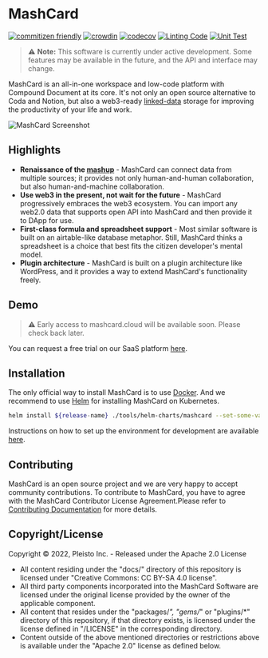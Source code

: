 # MashCard

[![commitizen friendly](https://img.shields.io/badge/commitizen-friendly-brightgreen.svg)](http://commitizen.github.io/cz-cli/)
[![crowdin](https://badges.crowdin.net/mashcard/localized.svg)](https://crowdin.com/project/mashcard)
[![codecov](https://codecov.io/gh/mashcard/mashcard/branch/main/graph/badge.svg?token=x3u3HXQA0P)](https://codecov.io/gh/mashcard/mashcard)
[![Linting Code](https://github.com/mashcard/mashcard/actions/workflows/linting.yml/badge.svg)](https://github.com/mashcard/mashcard/mashcard/workflows/linting.yml)
[![Unit Test](https://github.com/mashcard/mashcard/actions/workflows/unit_test.yml/badge.svg)](https://github.com/mashcard/mashcard/actions/workflows/unit_test.yml)

> :warning: **Note:** This software is currently under active development. Some features may be available in the future, and the API and interface may change.

MashCard is an all-in-one workspace and low-code platform with Compound Document at its core. It's not only an open source alternative to Coda and Notion,
but also a web3-ready [linked-data](https://www.w3.org/standards/semanticweb/data) storage for improving the productivity of your life and work.

![MashCard Screenshot](https://pub.us-edge.user-owns-data.net/corp/github-growthing/screenshot.png)

## Highlights

- **Renaissance of the [mashup](<https://en.wikipedia.org/wiki/Mashup_(web_application_hybrid)>)** - MashCard can connect data from multiple sources; it provides not only human-and-human collaboration, but also human-and-machine collaboration.
- **Use web3 in the present, not wait for the future** - MashCard progressively embraces the web3 ecosystem. You can import any web2.0 data that supports open API into MashCard and then provide it to DApp for use.
- **First-class formula and spreadsheet support** - Most similar software is built on an airtable-like database metaphor. Still, MashCard thinks a spreadsheet is a choice that best fits the citizen developer's mental model.
- **Plugin architecture** - MashCard is built on a plugin architecture like WordPress, and it provides a way to extend MashCard's functionality freely.

## Demo

> :warning: Early access to mashcard.cloud will be available soon. Please check back later.

You can request a free trial on our SaaS platform [here](https://mashcard.cloud/).

## Installation

The only official way to install MashCard is to use [Docker](https://www.docker.io/). And we recommend to use [Helm](https://helm.sh/docs/intro/quickstart/) for installing MashCard on Kubernetes.

```bash
helm install ${release-name} ./tools/helm-charts/mashcard --set-some-variable=some-value
```

Instructions on how to set up the environment for development are available [here](./docs/SETUP_DEV_ENV.md).

## Contributing

MashCard is an open source project and we are very happy to accept community contributions. To contribute to MashCard, you have to agree with the MashCard Contributor License Agreement.Please refer to [Contributing Documentation](./docs/CONTRIBUTING.md) for more details.

## Copyright/License

Copyright © 2022, Pleisto Inc. - Released under the Apache 2.0 License

- All content residing under the "docs/" directory of this repository is licensed under "Creative Commons: CC BY-SA 4.0 license".
- All third party components incorporated into the MashCard Software are licensed under the original license provided by the owner of the applicable component.
- All content that resides under the "packages/_", "gems/_" or "plugins/\*" directory of this repository, if that directory exists, is licensed under the license defined in "/LICENSE" in the corresponding directory.
- Content outside of the above mentioned directories or restrictions above is available under the "Apache 2.0" license as defined below.
